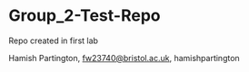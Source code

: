 # Group_2-Test-Repo
Repo created in first lab

Hamish Partington, fw23740@bristol.ac.uk, hamishpartington

